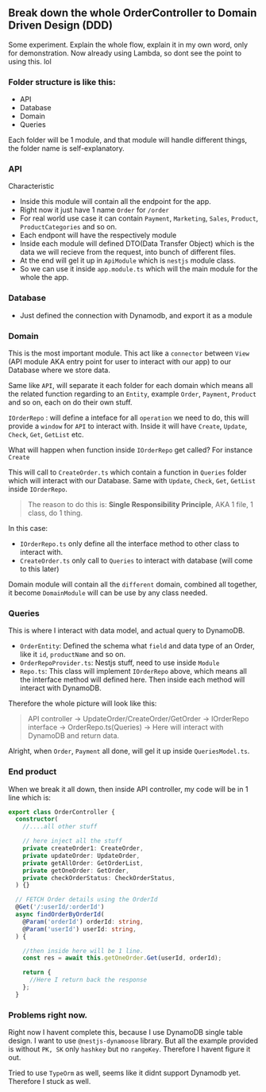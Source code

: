 ## Break down the whole OrderController to Domain Driven Design (DDD)

Some experiment. Explain the whole flow, explain it in my own word, only for demonstration. Now already using Lambda, so dont see the point to using this. lol

### Folder structure is like this:

- API
- Database
- Domain
- Queries

Each folder will be 1 module, and that module will handle different things, the folder name is self-explanatory.

### API

Characteristic

- Inside this module will contain all the endpoint for the app.
- Right now it just have 1 name `Order` for `/order`
- For real world use case it can contain `Payment`, `Marketing`, `Sales`, `Product`, `ProductCategories` and so on.
- Each endpont will have the respectively module
- Inside each module will defined DTO(Data Transfer Object) which is the data we will recieve from the request, into bunch of different files.
- At the end will gel it up in `ApiModule` which is `nestjs` module class.
- So we can use it inside `app.module.ts` which will the main module for the whole the app.

### Database

- Just defined the connection with Dynamodb, and export it as a module

### Domain

This is the most important module. This act like a `connector` between `View` (API module AKA entry point for user to interact with our app) to our Database where we store data.

Same like `API`, will separate it each folder for each domain which means all the related function regarding to an `Entity`, example `Order`, `Payment`, `Product` and so on, each on do their own stuff.

`IOrderRepo` : will define a inteface for all `operation` we need to do, this will provide a `window` for `API` to interact with. Inside it will have `Create`, `Update`, `Check`, `Get`, `GetList` etc.

What will happen when function inside `IOrderRepo` get called? For instance `Create`

This will call to `CreateOrder.ts` which contain a function in `Queries` folder which will interact with our Database. Same with `Update`, `Check`, `Get`, `GetList` inside `IOrderRepo`.

> The reason to do this is: **Single Responsibility Principle**, AKA 1 file, 1 class, do 1 thing.

In this case:

- `IOrderRepo.ts` only define all the interface method to other class to interact with.
- `CreateOrder.ts` only call to `Queries` to interact with database (will come to this later)

Domain module will contain all the `different` domain, combined all together, it become `DomainModule` will can be use by any class needed.

### Queries

This is where I interact with data model, and actual query to DynamoDB.

- `OrderEntity`: Defined the schema what `field` and data type of an Order, like it `id`, `productName` and so on.
- `OrderRepoProvider.ts`: Nestjs stuff, need to use inside `Module`
- `Repo.ts`: This class will implement `IOrderRepo` above, which means all the interface method will defined here. Then inside each method will interact with DynamoDB.

Therefore the whole picture will look like this:

> API controller -> UpdateOrder/CreateOrder/GetOrder -> IOrderRepo interface -> OrderRepo.ts(Queries) -> Here will interact with DynamoDB and return data.

Alright, when `Order`, `Payment` all done, will gel it up inside `QueriesModel.ts`.

### End product

When we break it all down, then inside API controller, my code will be in 1 line which is:

```ts
export class OrderController {
  constructor(
    //....all other stuff

    // here inject all the stuff
    private createOrder1: CreateOrder,
    private updateOrder: UpdateOrder,
    private getAllOrder: GetOrderList,
    private getOneOrder: GetOrder,
    private checkOrderStatus: CheckOrderStatus,
  ) {}

  // FETCH Order details using the OrderId
  @Get('/:userId/:orderId')
  async findOrderByOrderId(
    @Param('orderId') orderId: string,
    @Param('userId') userId: string,
  ) {

    //then inside here will be 1 line.
    const res = await this.getOneOrder.Get(userId, orderId);

    return {
      //Here I return back the response
    };
  }

```

### Problems right now.

Right now I havent complete this, because I use DynamoDB single table design. I want to use `@nestjs-dynamoose` library. But all the example provided is without `PK, SK` only `hashkey` but no `rangeKey`. Therefore I havent figure it out.

Tried to use `TypeOrm` as well, seems like it didnt support Dynamodb yet. Therefore I stuck as well.
